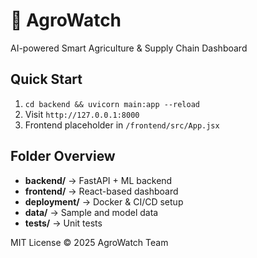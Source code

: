 # 🌾 AgroWatch

AI-powered Smart Agriculture & Supply Chain Dashboard

## Quick Start

1. `cd backend && uvicorn main:app --reload`
2. Visit `http://127.0.0.1:8000`
3. Frontend placeholder in `/frontend/src/App.jsx`

## Folder Overview

- **backend/** → FastAPI + ML backend
- **frontend/** → React-based dashboard
- **deployment/** → Docker & CI/CD setup
- **data/** → Sample and model data
- **tests/** → Unit tests

MIT License © 2025 AgroWatch Team
